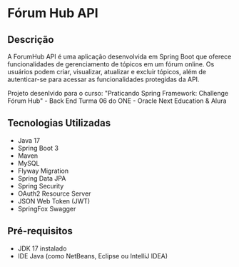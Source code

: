 # Fórum Hub API

## Descrição

A ForumHub API é uma aplicação desenvolvida em Spring Boot que oferece funcionalidades de gerenciamento de tópicos em um fórum online. Os usuários podem criar, visualizar, atualizar e excluir tópicos, além de autenticar-se para acessar as funcionalidades protegidas da API. 

Projeto desenlvido para o curso: "Praticando Spring Framework: Challenge Fórum Hub" - Back End Turma 06 do ONE - Oracle Next Education & Alura

## Tecnologias Utilizadas

- Java 17
- Spring Boot 3
- Maven
- MySQL
- Flyway Migration
- Spring Data JPA
- Spring Security
- OAuth2 Resource Server
- JSON Web Token (JWT)
- SpringFox Swagger

## Pré-requisitos

- JDK 17 instalado
- IDE Java (como NetBeans, Eclipse ou IntelliJ IDEA)